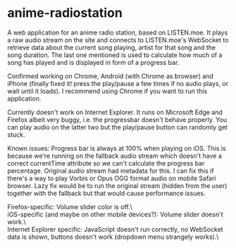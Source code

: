 # anime-radiostation
A web application for an anime radio station, based on LISTEN.moe. It plays a raw audio stream on the site and connects to LISTEN.moe's WebSocket to retrieve data about the current song playing, artist for that song and the song duration. The last one mentioned is used to calculate how much of a song has played and is displayed in form of a progress bar.

Confirmed working on Chrome, Android (with Chrome as browser) and iPhone (finally fixed it! press the play/pause a few times if no audio plays, or wait until it loads). I recommend using Chrome if you want to run this application.

Currently doesn't work on Internet Explorer. It runs on Microsoft Edge and Firefox albeit very buggy, i.e. the progressbar doesn't behave properly. You can play audio on the latter two but the play/pause button can randomly get stuck.

Known issues:
Progress bar is always at 100% when playing on iOS. This is because we're running on the fallback audio stream which doesn't have a correct currentTime attribute so we can't calculate the progress bar percentage. Original audio stream had metadata for this. I can fix this if there's a way to play Vorbis or Opus OGG format audio on mobile Safari browser. Lazy fix would be to run the original stream (hidden from the user) together with the fallback but that would cause performance issues.

Firefox-specific: Volume slider color is off.\  
iOS-specific (and maybe on other mobile devices?): Volume slider doesn't work.\  
Internet Explorer specific: JavaScript doesn't run correctly, no WebSocket data is shown, buttons doesn't work (dropdown menu strangely works).\ 
